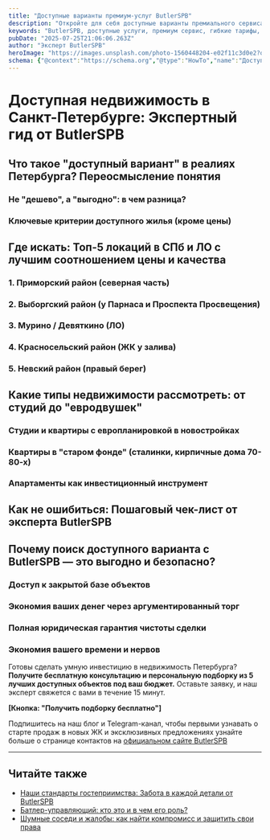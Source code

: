 ```yaml
---
title: "Доступные варианты премиум-услуг ButlerSPB"
description: "Откройте для себя доступные варианты премиального сервиса от ButlerSPB. Мы предлагаем гибкие тарифы и пакеты услуг, чтобы каждый мог позволить себе комфорт."
keywords: "ButlerSPB, доступные услуги, премиум сервис, гибкие тарифы, консьерж-сервис, СПб, экономия"
pubDate: "2025-07-25T21:06:06.263Z"
author: "Эксперт ButlerSPB"
heroImage: "https://images.unsplash.com/photo-1560448204-e02f11c3d0e2?q=80&w=2070&auto=format&fit=crop"
schema: {"@context":"https://schema.org","@type":"HowTo","name":"Доступные варианты премиум-услуг ButlerSPB","description":"Откройте для себя доступные варианты премиального сервиса от ButlerSPB. Мы предлагаем гибкие тарифы и пакеты услуг, чтобы каждый мог позволить себе комфорт.","image":{"@type":"ImageObject","url":"https://images.unsplash.com/photo-1560448204-e02f11c3d0e2?q=80&w=2070&auto=format&fit=crop"},"aggregateRating":{"@type":"AggregateRating","ratingValue":"4.8","reviewCount":446,"bestRating":"5","worstRating":"1"},"publisher":{"@type":"Organization","name":"Блог ButlerSPB","logo":{"@type":"ImageObject","url":"https://butlerspb-blog.netlify.app/favicon.ico"}},"mainEntityOfPage":{"@type":"WebPage","@id":"https://butlerspb-blog.netlify.app/blog/dostupnye-varianty/"}}
---
```

# Доступная недвижимость в Санкт-Петербурге: Экспертный гид от ButlerSPB

## Что такое "доступный вариант" в реалиях Петербурга? Переосмысление понятия

### Не "дешево", а "выгодно": в чем разница?

### Ключевые критерии доступного жилья (кроме цены)

## Где искать: Топ-5 локаций в СПб и ЛО с лучшим соотношением цены и качества

### 1. Приморский район (северная часть)

### 2. Выборгский район (у Парнаса и Проспекта Просвещения)

### 3. Мурино / Девяткино (ЛО)

### 4. Красносельский район (ЖК у залива)

### 5. Невский район (правый берег)

## Какие типы недвижимости рассмотреть: от студий до "евродвушек"

### Студии и квартиры с европланировкой в новостройках

### Квартиры в "старом фонде" (сталинки, кирпичные дома 70-80-х)

### Апартаменты как инвестиционный инструмент

## Как не ошибиться: Пошаговый чек-лист от эксперта ButlerSPB

## Почему поиск доступного варианта с ButlerSPB — это выгодно и безопасно?

### Доступ к закрытой базе объектов

### Экономия ваших денег через аргументированный торг

### Полная юридическая гарантия чистоты сделки

### Экономия вашего времени и нервов

Готовы сделать умную инвестицию в недвижимость Петербурга? **Получите бесплатную консультацию и персональную подборку из 5 лучших доступных объектов под ваш бюджет.** Оставьте заявку, и наш эксперт свяжется с вами в течение 15 минут.

**[Кнопка: "Получить подборку бесплатно"]**

Подпишитесь на наш блог и Telegram-канал, чтобы первыми узнавать о старте продаж в новых ЖК и эксклюзивных предложениях узнайте больше о странице контактов на <a href="https://butlerspb.ru/contacts" target="_blank" rel="nofollow">официальном сайте ButlerSPB</a>

---

## Читайте также

*   [Наши стандарты гостеприимства: Забота в каждой детали от ButlerSPB](/blog/nashi-standarty-gostepriimstva/)
*   [Батлер-управляющий: кто это и в чем его роль?](/blog/batler-upravlyayuschiy/)
*   [Шумные соседи и жалобы: как найти компромисс и защитить свои права](/blog/chto-delat-esli-sosedi-shumyat-ili-zhaluyutsya-na-vas/)


